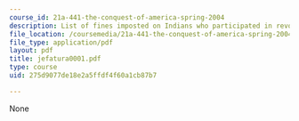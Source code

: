```yaml
---
course_id: 21a-441-the-conquest-of-america-spring-2004
description: List of fines imposted on Indians who participated in revolt.
file_location: /coursemedia/21a-441-the-conquest-of-america-spring-2004/275d9077de18e2a5ffdf4f60a1cb87b7_jefatura0001.pdf
file_type: application/pdf
layout: pdf
title: jefatura0001.pdf
type: course
uid: 275d9077de18e2a5ffdf4f60a1cb87b7

---
```

None